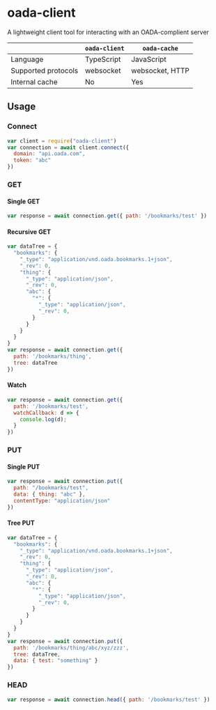 # oada-client

A lightweight client tool for interacting with an OADA-complient server

| | `oada-client` | `oada-cache` |
| --- | --- | --- |
| Language | TypeScript | JavaScript |
| Supported protocols | websocket | websocket, HTTP |
| Internal cache | No | Yes |


## Usage

### Connect

```javascript
var client = require("oada-client")
var connection = await client.connect({
  domain: "api.oada.com",
  token: "abc"
})
```

### GET

#### Single GET

```javascript
var response = await connection.get({ path: '/bookmarks/test' })
```

#### Recursive GET

``` javascript
var dataTree = {
  "bookmarks": {
    "_type": "application/vnd.oada.bookmarks.1+json",
    "_rev": 0,
    "thing": {
      "_type": "application/json",
      "_rev": 0,
      "abc": {
        "*": {
          "_type": "application/json",
      	  "_rev": 0,
        }
      }
    }
  }
}
var response = await connection.get({
  path: '/bookmarks/thing',
  tree: dataTree
})
```

#### Watch

```javascript
var response = await connection.get({
  path: '/bookmarks/test',
  watchCallback: d => {
    console.log(d);
  }
})
```

### PUT

#### Single PUT

```javascript
var response = await connection.put({
  path: "/bookmarks/test",
  data: { thing: "abc" },
  contentType: "application/json"
})
```

#### Tree PUT

``` javascript
var dataTree = {
  "bookmarks": {
    "_type": "application/vnd.oada.bookmarks.1+json",
    "_rev": 0,
    "thing": {
      "_type": "application/json",
      "_rev": 0,
      "abc": {
        "*": {
          "_type": "application/json",
      	  "_rev": 0,
        }
      }
    }
  }
}
var response = await connection.put({
  path: '/bookmarks/thing/abc/xyz/zzz',
  tree: dataTree,
  data: { test: "something" }
})
```

### HEAD

```javascript
var response = await connection.head({ path: '/bookmarks/test' })
```
